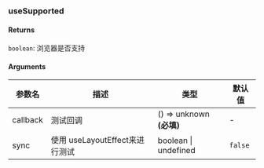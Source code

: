 ### useSupported

#### Returns

`boolean`: 浏览器是否支持

#### Arguments

| 参数名   | 描述                           | 类型                     | 默认值  |
| -------- | ------------------------------ | ------------------------ | ------- |
| callback | 测试回调                       | () => unknown **(必填)** | -       |
| sync     | 使用 useLayoutEffect来进行测试 | boolean \| undefined     | `false` |
